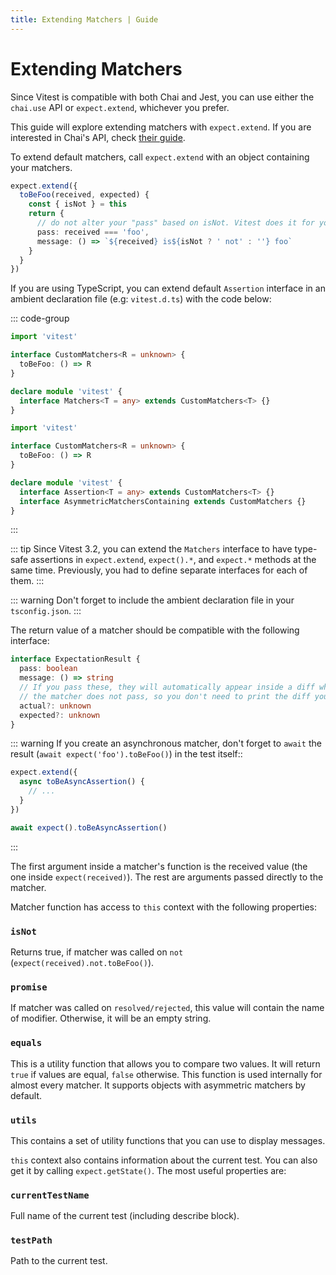 ```yaml
---
title: Extending Matchers | Guide
---
```


# Extending Matchers

Since Vitest is compatible with both Chai and Jest, you can use either the `chai.use` API or `expect.extend`, whichever you prefer.

This guide will explore extending matchers with `expect.extend`. If you are interested in Chai's API, check [their guide](https://www.chaijs.com/guide/plugins/).

To extend default matchers, call `expect.extend` with an object containing your matchers.

```ts
expect.extend({
  toBeFoo(received, expected) {
    const { isNot } = this
    return {
      // do not alter your "pass" based on isNot. Vitest does it for you
      pass: received === 'foo',
      message: () => `${received} is${isNot ? ' not' : ''} foo`
    }
  }
})
```

If you are using TypeScript, you can extend default `Assertion` interface in an ambient declaration file (e.g: `vitest.d.ts`) with the code below:

::: code-group
```ts [<Version>3.2.0</Version>]
import 'vitest'

interface CustomMatchers<R = unknown> {
  toBeFoo: () => R
}

declare module 'vitest' {
  interface Matchers<T = any> extends CustomMatchers<T> {}
}
```
```ts [<Version>3.0.0</Version>]
import 'vitest'

interface CustomMatchers<R = unknown> {
  toBeFoo: () => R
}

declare module 'vitest' {
  interface Assertion<T = any> extends CustomMatchers<T> {}
  interface AsymmetricMatchersContaining extends CustomMatchers {}
}
```
:::

::: tip
Since Vitest 3.2, you can extend the `Matchers` interface to have type-safe assertions in `expect.extend`, `expect().*`, and `expect.*` methods at the same time. Previously, you had to define separate interfaces for each of them.
:::

::: warning
Don't forget to include the ambient declaration file in your `tsconfig.json`.
:::

The return value of a matcher should be compatible with the following interface:

```ts
interface ExpectationResult {
  pass: boolean
  message: () => string
  // If you pass these, they will automatically appear inside a diff when
  // the matcher does not pass, so you don't need to print the diff yourself
  actual?: unknown
  expected?: unknown
}
```

::: warning
If you create an asynchronous matcher, don't forget to `await` the result (`await expect('foo').toBeFoo()`) in the test itself::

```ts
expect.extend({
  async toBeAsyncAssertion() {
    // ...
  }
})

await expect().toBeAsyncAssertion()
```
:::

The first argument inside a matcher's function is the received value (the one inside `expect(received)`). The rest are arguments passed directly to the matcher.

Matcher function has access to `this` context with the following properties:

### `isNot`

Returns true, if matcher was called on `not` (`expect(received).not.toBeFoo()`).

### `promise`

If matcher was called on `resolved/rejected`, this value will contain the name of modifier. Otherwise, it will be an empty string.

### `equals`

This is a utility function that allows you to compare two values. It will return `true` if values are equal, `false` otherwise. This function is used internally for almost every matcher. It supports objects with asymmetric matchers by default.

### `utils`

This contains a set of utility functions that you can use to display messages.

`this` context also contains information about the current test. You can also get it by calling `expect.getState()`. The most useful properties are:

### `currentTestName`

Full name of the current test (including describe block).

### `testPath`

Path to the current test.
